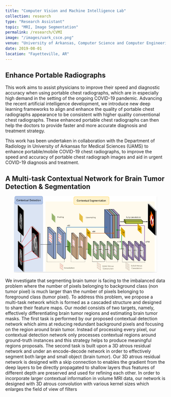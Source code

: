 ```yaml
---
title: "Computer Vision and Machine Intelligence Lab"
collection: research
type: "Research Assistant"
topic: "MRI, Image Segmentation"
permalink: /research/CVMI
image: "/images/uark_csce.png" 
venue: "University of Arkansas, Computer Science and Computer Engineering"
date: 2019-08-01
location: "Fayetteville, AR"
---
```


## Enhance Portable Radiographs
This work aims to assist physicians to improve their speed and diagnostic accuracy when using portable chest radiographs, which are in especially high demand in the setting of the ongoing COVID-19 pandemic. Advancing the recent artificial intelligence development, we introduce new deep learning frameworks to align and enhance the quality of portable chest radiographs appearance to be consistent with higher quality conventional chest radiographs. These enhanced portable chest radiographs can then help the doctors to provide faster and more accurate diagnosis and treatment strategy.

This work has been undertaken in collaboration with the Department of Radiology in University of Arkansas for Medical Sciences (UAMS) to enhance portable/mobile COVID-19 chest radiographs, to improve the speed and accuracy of portable chest radiograph images and aid in urgent COVID-19 diagnosis and treatment.

## A Multi-task Contextual Network for Brain Tumor Detection & Segmentation
<p align="center"><img src="/images/multi-task.png" width="450"/></p>

We investigate that segmenting brain tumor is facing to the imbalanced data problem where the number of pixels belonging to background class (non tumor pixel) is much larger than the number of pixels belonging to foreground class (tumor pixel). To address this problem, we propose a multi-task network which is formed as a cascaded structure and designed to share their feature maps. Our model consists of two targets, namely, effectively differentiating brain tumor regions and estimating brain tumor masks. The first task is performed by our proposed contextual detection network which aims at reducing redundant background pixels and focusing on the region around brain tumor. Instead of processing every pixel, our contextual detection network only processes contextual regions around ground-truth instances and this strategy helps to produce meaningful regions proposals. The second task is built upon a 3D atrous residual network and under  an encode-decode network in order to effectively segment both large and small object (brain tumor). Our 3D atrous residual network is designed with a skip connection to enables the gradient from the deep layers to be directly propagated to shallow layers thus features of different depth are preserved and used for refining each other.  In order to incorporate larger contextual information in volume MRI data, our network is designed with 3D atrous convolution with various kernel sizes which enlarges the field of view of filters
